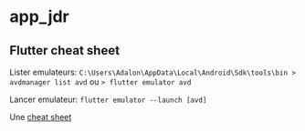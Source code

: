 # app_jdr

## Flutter cheat sheet
Lister emulateurs: `C:\Users\Adalon\AppData\Local\Android\Sdk\tools\bin > avdmanager list avd` ou `> flutter emulator avd`

Lancer emulateur: `flutter emulator --launch [avd]`

Une [cheat sheet](https://medium.com/@mx_tino/flutter-cheatsheet-ee46128ba626)

<!-- 
## Getting Started

This project is a starting point for a Flutter application.

A few resources to get you started if this is your first Flutter project:

- [Lab: Write your first Flutter app](https://flutter.dev/docs/get-started/codelab)
- [Cookbook: Useful Flutter samples](https://flutter.dev/docs/cookbook)

For help getting started with Flutter, view our 
[online documentation](https://flutter.dev/docs), which offers tutorials, 
samples, guidance on mobile development, and a full API reference. -->